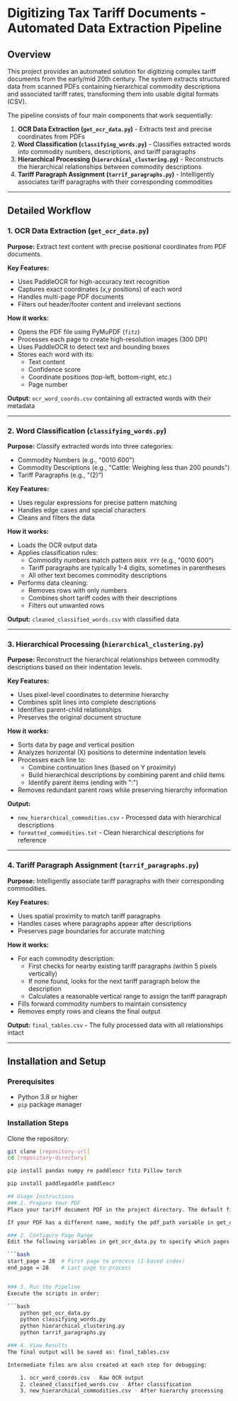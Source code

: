 # Digitizing Tax Tariff Documents - Automated Data Extraction Pipeline

## Overview

This project provides an automated solution for digitizing complex tariff documents from the early/mid 20th century. The system extracts structured data from scanned PDFs containing hierarchical commodity descriptions and associated tariff rates, transforming them into usable digital formats (CSV).

The pipeline consists of four main components that work sequentially:

1. **OCR Data Extraction (`get_ocr_data.py`)** - Extracts text and precise coordinates from PDFs
2. **Word Classification (`classifying_words.py`)** - Classifies extracted words into commodity numbers, descriptions, and tariff paragraphs
3. **Hierarchical Processing (`hierarchical_clustering.py`)** - Reconstructs the hierarchical relationships between commodity descriptions
4. **Tariff Paragraph Assignment (`tarrif_paragraphs.py`)** - Intelligently associates tariff paragraphs with their corresponding commodities

---

## Detailed Workflow

### 1. OCR Data Extraction (`get_ocr_data.py`)

**Purpose:** Extract text content with precise positional coordinates from PDF documents.

**Key Features:**

- Uses PaddleOCR for high-accuracy text recognition
- Captures exact coordinates (x,y positions) of each word
- Handles multi-page PDF documents
- Filters out header/footer content and irrelevant sections

**How it works:**

- Opens the PDF file using PyMuPDF (`fitz`)
- Processes each page to create high-resolution images (300 DPI)
- Uses PaddleOCR to detect text and bounding boxes
- Stores each word with its:
  - Text content
  - Confidence score
  - Coordinate positions (top-left, bottom-right, etc.)
  - Page number

**Output:** `ocr_word_coords.csv` containing all extracted words with their metadata

---

### 2. Word Classification (`classifying_words.py`)

**Purpose:** Classify extracted words into three categories:

- Commodity Numbers (e.g., "0010 600")
- Commodity Descriptions (e.g., "Cattle: Weighing less than 200 pounds")
- Tariff Paragraphs (e.g., "(2)")

**Key Features:**

- Uses regular expressions for precise pattern matching
- Handles edge cases and special characters
- Cleans and filters the data

**How it works:**

- Loads the OCR output data
- Applies classification rules:
  - Commodity numbers match pattern `00XX YYY` (e.g., "0010 600")
  - Tariff paragraphs are typically 1-4 digits, sometimes in parentheses
  - All other text becomes commodity descriptions
- Performs data cleaning:
  - Removes rows with only numbers
  - Combines short tariff codes with their descriptions
  - Filters out unwanted rows

**Output:** `cleaned_classified_words.csv` with classified data

---

### 3. Hierarchical Processing (`hierarchical_clustering.py`)

**Purpose:** Reconstruct the hierarchical relationships between commodity descriptions based on their indentation levels.

**Key Features:**

- Uses pixel-level coordinates to determine hierarchy
- Combines split lines into complete descriptions
- Identifies parent-child relationships
- Preserves the original document structure

**How it works:**

- Sorts data by page and vertical position
- Analyzes horizontal (X) positions to determine indentation levels
- Processes each line to:
  - Combine continuation lines (based on Y proximity)
  - Build hierarchical descriptions by combining parent and child items
  - Identify parent items (ending with ":")
- Removes redundant parent rows while preserving hierarchy information

**Output:**

- `new_hierarchical_commodities.csv` - Processed data with hierarchical descriptions
- `formatted_commodities.txt` - Clean hierarchical descriptions for reference

---

### 4. Tariff Paragraph Assignment (`tarrif_paragraphs.py`)

**Purpose:** Intelligently associate tariff paragraphs with their corresponding commodities.

**Key Features:**

- Uses spatial proximity to match tariff paragraphs
- Handles cases where paragraphs appear after descriptions
- Preserves page boundaries for accurate matching

**How it works:**

- For each commodity description:
  - First checks for nearby existing tariff paragraphs (within 5 pixels vertically)
  - If none found, looks for the next tariff paragraph below the description
  - Calculates a reasonable vertical range to assign the tariff paragraph
- Fills forward commodity numbers to maintain consistency
- Removes empty rows and cleans the final output

**Output:** `final_tables.csv` - The fully processed data with all relationships intact

---

## Installation and Setup

### Prerequisites

- Python 3.8 or higher
- `pip` package manager

### Installation Steps

Clone the repository:

```bash
git clone [repository-url]
cd [repository-directory]

pip install pandas numpy re paddleocr fitz Pillow torch

pip install paddlepaddle paddleocr

## Usage Instructions
### 1. Prepare Your PDF
Place your tariff document PDF in the project directory. The default filename expected is: 1950 Schedule A (no OCR).pdf

If your PDF has a different name, modify the pdf_path variable in get_ocr_data.py.

### 2. Configure Page Range
Edit the following variables in get_ocr_data.py to specify which pages to process:

```bash
start_page = 28  # First page to process (1-based index)
end_page = 28    # Last page to process


### 3. Run the Pipeline
Execute the scripts in order:

```bash
    python get_ocr_data.py
    python classifying_words.py
    python hierarchical_clustering.py
    python tarrif_paragraphs.py

### 4. View Results
The final output will be saved as: final_tables.csv

Intermediate files are also created at each step for debugging:

    1. ocr_word_coords.csv - Raw OCR output
    2. cleaned_classified_words.csv - After classification
    3. new_hierarchical_commodities.csv - After hierarchy processing




